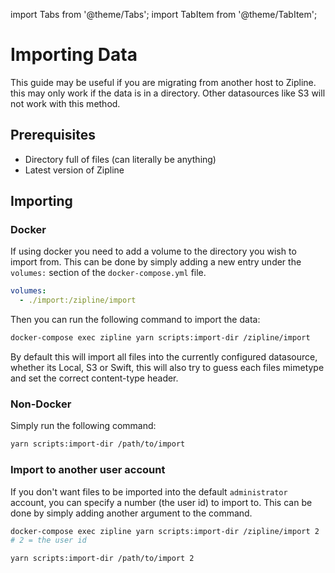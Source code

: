 import Tabs from '@theme/Tabs';
import TabItem from '@theme/TabItem';

# Importing Data
This guide may be useful if you are migrating from another host to Zipline. this may only work if the data is in a directory. Other datasources like S3 will not work with this method.

## Prerequisites
* Directory full of files (can literally be anything)
* Latest version of Zipline

## Importing

### Docker
If using docker you need to add a volume to the directory you wish to import from. This can be done by simply adding a new entry under the `volumes:` section of the `docker-compose.yml` file.

```yaml
volumes:
  - ./import:/zipline/import
```

Then you can run the following command to import the data:

```bash
docker-compose exec zipline yarn scripts:import-dir /zipline/import
```

By default this will import all files into the currently configured datasource, whether its Local, S3 or Swift, this will also try to guess each files mimetype and set the correct content-type header. 

### Non-Docker
Simply run the following command:

```bash
yarn scripts:import-dir /path/to/import
```


### Import to another user account
If you don't want files to be imported into the default `administrator` account, you can specify a number (the user id) to import to. This can be done by simply adding another argument to the command.


<Tabs>
  <TabItem value="docker" label="Docker" default>

```bash
docker-compose exec zipline yarn scripts:import-dir /zipline/import 2
# 2 = the user id
```
  </TabItem>
  <TabItem value="non-docker" label="Non-Docker">

```bash
yarn scripts:import-dir /path/to/import 2
```
  </TabItem>
</Tabs>


